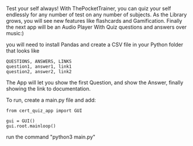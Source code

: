 Test your self always! With ThePocketTrainer, you can quiz your self endlessly for any number of test on any number of subjects. As the Library grows, you will see new features like flashcards and Gamification. Finally the next app will be an Audio Player With Quiz questions and answers over music:) 

you will need to install Pandas and create a CSV file in your Python folder that looks like

    QUESTIONS, ANSWERS, LINKS
    question1, answer1, link1
    question2, answer2, link2

The App will let you show the first Question, and show the Answer, finally showing the link to documentation.  

To run, create a main.py file and add:

    from cert_quiz_app import GUI

    gui = GUI()
    gui.root.mainloop()

run the command "python3 main.py"